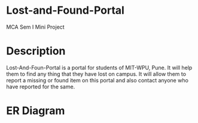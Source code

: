 # Lost-and-Found-Portal
MCA Sem I Mini Project

# Description
Lost-And-Foun-Portal is a portal for students of MIT-WPU, Pune. It will help them to find any thing that they have lost on campus. It will allow them to report a missing or found item on this portal and also contact anyone who have reported for the same.

# ER Diagram
